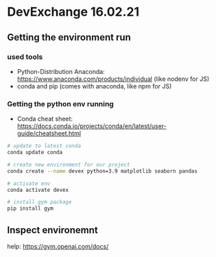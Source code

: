# DevExchange 16.02.21

## Getting the environment run

### used tools

* Python-Distribution Anaconda: https://www.anaconda.com/products/individual (like nodenv for JS)
* conda and pip (comes with anaconda, like npm for JS)

### Getting the python env running

* Conda cheat sheet: https://docs.conda.io/projects/conda/en/latest/user-guide/cheatsheet.html

```bash
# update to latest conda
conda update conda

# create new environment for our project
conda create --name devex python=3.9 matplotlib seaborn pandas

# activate env
conda activate devex

# install gym package
pip install gym
```

## Inspect environemnt

help: https://gym.openai.com/docs/





